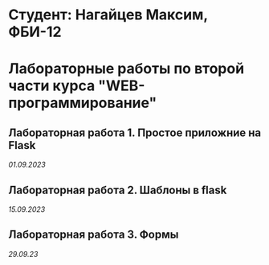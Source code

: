 # Студент: Нагайцев Максим, ФБИ-12

# Лабораторные работы по второй части курса "WEB-программирование"

## Лабораторная работа 1. Простое приложние на Flask

*01.09.2023*

## Лабораторная работа 2. Шаблоны в flask

*15.09.2023*

## Лабораторная работа 3. Формы

*29.09.23*
